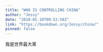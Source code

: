 ```yaml
---
title: "WHO IS CONTROLLING CHINA"
author: "Jessy"
date: "2018-01-10T09:52:50Z"
link: "https://bookdown.org/Jessy/china/"
pinned: false
---
```


我是世界最大黨
